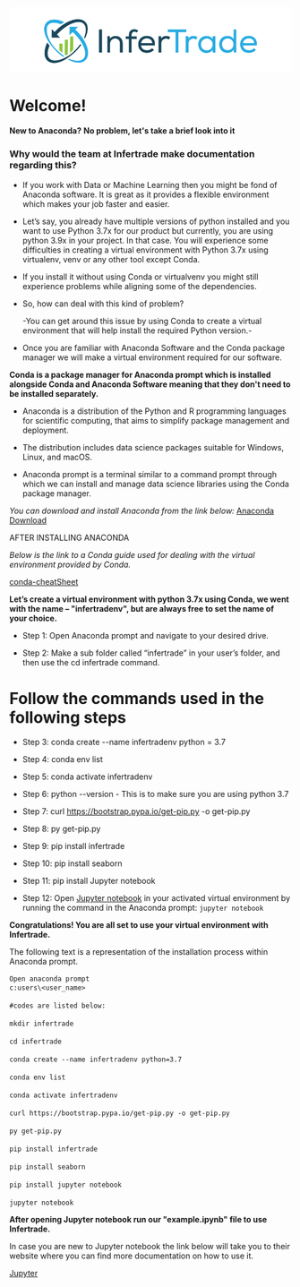 ![](images/infertrade_logo.png)



# Welcome!

**New to Anaconda?**
**No problem, let's take a brief look into it**

### Why would the team at Infertrade make documentation regarding this?
* If you work with Data or Machine Learning then you might be fond of Anaconda software. It is great as it provides a flexible environment which makes your job faster and easier.

* Let’s say, you already have multiple versions of python installed and you want to use Python 3.7x for our product but currently, you are using python 3.9x in your project. In that case. You will experience some difficulties in creating a virtual environment with Python 3.7x using virtualenv, venv or any other tool except Conda. 
* If you install it without using Conda or virtualvenv you might still experience problems while aligning some of the dependencies.
* So, how can deal with this kind of problem?

   -You can get around this issue by using Conda to create a virtual environment that will help install the required Python version.-

* Once you are familiar with Anaconda Software and the Conda package manager we will make a virtual environment required for our software.


**Conda is a package manager for Anaconda prompt which is installed alongside Conda and Anaconda Software meaning that they don't need to be installed separately.**

* Anaconda is a distribution of the Python and R programming languages for scientific computing, that aims to simplify package management and deployment.

* The distribution includes data science packages suitable for Windows, Linux, and macOS.

* Anaconda prompt is a terminal similar to a command prompt through which we can install and manage data science libraries using the Conda package manager.

*You can download and install Anaconda from the link below:*
[Anaconda Download](https://www.anaconda.com/products/individual "Install anaconda")

AFTER INSTALLING ANACONDA

*Below is the link to a Conda guide used for dealing with the virtual environment provided by Conda.*

[conda-cheatSheet](https://docs.conda.io/projects/conda/en/4.6.0/_downloads/52a95608c49671267e40c689e0bc00ca/conda-cheatsheet.pdf "conda-cheatsheet")

**Let’s create a virtual environment with python 3.7x using Conda, we went with the name – "infertradenv", but are always free to set the name of your choice.**

* Step 1: Open Anaconda prompt and navigate to your desired drive.

* Step 2: Make a sub folder called “infertrade” in your user’s folder, and then use the cd infertrade command.

# Follow the commands used in the following steps

* Step 3: conda create --name infertradenv python = 3.7

* Step 4: conda env list

* Step 5: conda activate infertradenv

* Step 6: python --version - This is to make sure you are using python 3.7

* Step 7: curl https://bootstrap.pypa.io/get-pip.py -o get-pip.py

* Step 8: py get-pip.py

* Step 9: pip install infertrade

* Step 10: pip install seaborn

* Step 11: pip install Jupyter notebook

* Step 12: Open [Jupyter notebook](https://jupyter.org/) in your activated virtual environment by running the command in the Anaconda prompt: `jupyter notebook`

**Congratulations! You are all set to use your virtual environment with Infertrade.**

The following text is a representation of the installation process within Anaconda prompt.

```Anaconda prompt
Open anaconda prompt
c:users\<user_name>

#codes are listed below:

mkdir infertrade

cd infertrade

conda create --name infertradenv python=3.7

conda env list

conda activate infertradenv

curl https://bootstrap.pypa.io/get-pip.py -o get-pip.py

py get-pip.py

pip install infertrade

pip install seaborn

pip install jupyter notebook

jupyter notebook

```

**After opening Jupyter notebook run our "example.ipynb" file to use Infertrade.**

In case you are new to Jupyter notebook the link below will take you to their website where you can find more documentation on how to use it.

[Jupyter](https://jupyter.org "jupyter")
